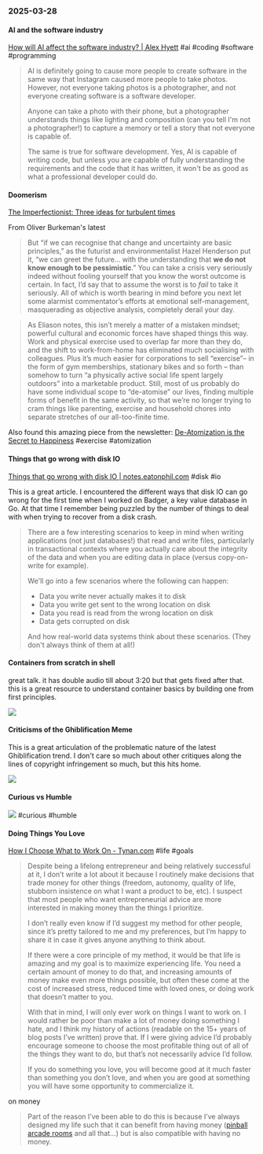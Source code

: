 ### 2025-03-28
#### AI and the software industry
[How will AI affect the software industry? | Alex Hyett](https://www.alexhyett.com/newsletter/how-will-ai-affect-the-software-industry/)  #ai #coding #software #programming

> AI is definitely going to cause more people to create software in the same way that Instagram caused more people to take photos. However, not everyone taking photos is a photographer, and not everyone creating software is a software developer.
> 
> Anyone can take a photo with their phone, but a photographer understands things like lighting and composition (can you tell I'm not a photographer!) to capture a memory or tell a story that not everyone is capable of.
> 
> The same is true for software development. Yes, AI is capable of writing code, but unless you are capable of fully understanding the requirements and the code that it has written, it won't be as good as what a professional developer could do.

#### Doomerism
[The Imperfectionist: Three ideas for turbulent times](https://click.convertkit-mail2.com/38u24xvgwxtkh2rz946srh43grnnnh7/m2h7h5h3ge93kgum/aHR0cHM6Ly9ja2FyY2hpdmUuY29tL2IvcDl1ZWg5aDJkeDVna3NtNmdndzZrYXBuNW8zMzNocg==)

From Oliver Burkeman's latest

> But “if we can recognise that change and uncertainty are basic principles,” as the futurist and environmentalist Hazel Henderson put it, “we can greet the future… with the understanding that **we do not know enough to be pessimistic**.” You can take a crisis very seriously indeed without fooling yourself that you know the worst outcome is certain. In fact, I’d say that to assume the worst is to _fail_ to take it seriously. All of which is worth bearing in mind before you next let some alarmist commentator’s efforts at emotional self-management, masquerading as objective analysis, completely derail your day.

> As Eliason notes, this isn’t merely a matter of a mistaken mindset; powerful cultural and economic forces have shaped things this way. Work and physical exercise used to overlap far more than they do, and the shift to work-from-home has eliminated much socialising with colleagues. Plus it’s much easier for corporations to sell “exercise”– in the form of gym memberships, stationary bikes and so forth – than somehow to turn “a physically active social life spent largely outdoors” into a marketable product. Still, most of us probably do have some individual scope to “de-atomise” our lives, finding multiple forms of benefit in the same activity, so that we’re no longer trying to cram things like parenting, exercise and household chores into separate stretches of our all-too-finite time.

Also found this amazing piece from the newsletter: [De-Atomization is the Secret to Happiness](https://blog.nateliason.com/p/de-atomization-is-the-secret-to-happiness) #exercise #atomization
#### Things that go wrong with disk IO
[Things that go wrong with disk IO \| notes.eatonphil.com](https://notes.eatonphil.com/2025-03-27-things-that-go-wrong-with-disk-io.html) #disk #io

This is a great article. I encountered the different ways that disk IO can go wrong for the first time when I worked on Badger, a key value database in Go. At that time I remember being puzzled by the number of things to deal with  when trying to recover from a disk crash.

> There are a few interesting scenarios to keep in mind when writing applications (not just databases!) that read and write files, particularly in transactional contexts where you actually care about the integrity of the data and when you are editing data in place (versus copy-on-write for example).
> 
> We'll go into a few scenarios where the following can happen:
> 
> - Data you write never actually makes it to disk
> - Data you write get sent to the wrong location on disk
> - Data you read is read from the wrong location on disk
> - Data gets corrupted on disk
> 
> And how real-world data systems think about these scenarios. (They don't always think of them at all!)

#### Containers from scratch in shell
great talk. it has double audio till about 3:20 but that gets fixed after that. this is a great resource to understand container basics by building one from first principles.

![](https://www.youtube.com/watch?v=4RUiVAlJE2w)

#### Criticisms of the Ghiblification Meme
This is a great articulation of the problematic nature of the latest Ghiblification trend. I don't care so much about other critiques along the lines of copyright infringement so much, but this hits home.

![](https://x.com/ashittaaaa/status/1905509031164477652)

#### Curious vs Humble
![](https://x.com/ritakozlov_/status/1905398363983397300) #curious #humble

#### Doing Things You Love
[How I Choose What to Work On - Tynan.com](https://tynan.com/workonwhat/) #life #goals

> Despite being a lifelong entrepreneur and being relatively successful at it, I don’t write a lot about it because I routinely make decisions that trade money for other things (freedom, autonomy, quality of life, stubborn insistence on what I want a product to be, etc). I suspect that most people who want entrepreneurial advice are more interested in making money than the things I prioritize.
> 
> I don’t really even know if I’d suggest my method for other people, since it’s pretty tailored to me and my preferences, but I’m happy to share it in case it gives anyone anything to think about.
> 
> If there were a core principle of my method, it would be that life is amazing and my goal is to maximize experiencing life. You need a certain amount of money to do that, and increasing amounts of money make even more things possible, but often these come at the cost of increased stress, reduced time with loved ones, or doing work that doesn’t matter to you.
> 
> With that in mind, I will only ever work on things I want to work on. I would rather be poor than make a lot of money doing something I hate, and I think my history of actions (readable on the 15+ years of blog posts I’ve written) prove that. If I were giving advice I’d probably encourage someone to choose the most profitable thing out of all of the things they want to do, but that’s not necessarily advice I’d follow.
> 
> If you do something you love, you will become good at it much faster than something you don’t love, and when you are good at something you will have some opportunity to commercialize it.

on money

> Part of the reason I’ve been able to do this is because I’ve always designed my life such that it can benefit from having money ([pinball arcade rooms](https://tynan.com/pinball/) and all that…) but is also compatible with having no money.